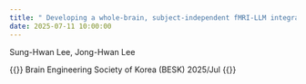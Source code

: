 ```yaml
---
title: " ​Developing a whole-brain, subject-independent fMRI-LLM integrated decoding framework based on Reinforcement fine-tuning "
date: 2025-07-11 10:00:00
---
```


Sung-Hwan Lee, Jong-Hwan Lee

{{<format bright-green>}}
Brain Engineering Society of Korea (BESK) 2025/Jul
{{</format>}}
